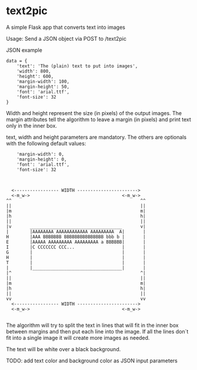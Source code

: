 # text2pic
A simple Flask app that converts text into images

Usage:
Send a JSON object via POST to /text2pic 

JSON example
```
data = {
	'text': 'The (plain) text to put into images',
	'width': 800,
	'height': 600,
	'margin-width': 100,
	'margin-height': 50,
	'font': 'arial.ttf',
	'font-size': 32
}
```

Width and height represent the size (in pixels) of the output images.
The margin attributes tell the algorithm to leave a margin (in pixels) and 
print text only in the inner box. 

text, width and height parameters are mandatory.
The others are optionals with the following default values:
```
	'margin-width': 0,
	'margin-height': 0,
	'font': 'arial.ttf',
	'font-size': 32
```


```


  <----------------- WIDTH ----------------------->
  <-m_w->                                   <-m_w->
^^                                                 ^^
||                                                 ||
|m                                                 m|
|h                                                 h|
||                                                 ||
|v       ___________________________________       v|
|        |AAAAAAAA AAAAAAAAAAAA AAAAAAAAA  A|       |
H        |AAA BBBBBBB BBBBBBBBBBBBBBB bbb b |       |
E        |AAAAA AAAAAAAAA AAAAAAAAA a BBBBBB|       |
I        |C CCCCCCC CCC...                  |       |
G        |                                  |       |
H        |                                  |       |
T        |                                  |       |
|        |__________________________________|       |
|^                                                 ^|
||                                                 ||
|m                                                 m|
|h                                                 h|
||                                                 ||
vv                                                 vv
  <----------------- WIDTH ----------------------->
  <-m_w->                                   <-m_w->


```

The algorithm will try to split the text in lines that will fit
in the inner box between margins and then put each line into 
the image. If all the lines don´t fit into a single image it 
will create more images as needed.

The text will be white over a black background.

TODO: add text color and background color as JSON input parameters